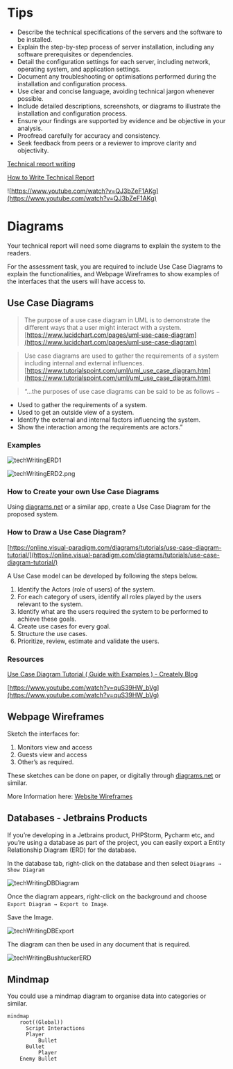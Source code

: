 
# Tips

- Describe the technical specifications of the servers and the software to be installed.
- Explain the step-by-step process of server installation, including any software prerequisites or dependencies.
- Detail the configuration settings for each server, including network, operating system, and application settings.
- Document any troubleshooting or optimisations performed during the installation and configuration process.
- Use clear and concise language, avoiding technical jargon whenever possible.
- Include detailed descriptions, screenshots, or diagrams to illustrate the installation and configuration process.
- Ensure your findings are supported by evidence and be objective in your analysis.
- Proofread carefully for accuracy and consistency.
- Seek feedback from peers or a reviewer to improve clarity and objectivity.


[Technical report writing](https://students.unimelb.edu.au/academic-skills/explore-our-resources/report-writing/technical-report-writing)

[How to Write Technical Report](https://medium.com/technical-writing-is-easy/how-to-write-technical-report-e935210002c9)

![https://www.youtube.com/watch?v=QJ3bZeF1AKg](https://www.youtube.com/watch?v=QJ3bZeF1AKg)

# Diagrams

Your technical report will need some diagrams to explain the system to the readers.

For the assessment task, you are required to include Use Case Diagrams to explain the functionalities, and Webpage Wireframes to show examples of the interfaces that the users will have access to.

## Use Case Diagrams

> The purpose of a use case diagram in UML is to demonstrate the different ways that a user might interact with a system.
[https://www.lucidchart.com/pages/uml-use-case-diagram](https://www.lucidchart.com/pages/uml-use-case-diagram)
> 

> Use case diagrams are used to gather the requirements of a system including internal and external influences.
[https://www.tutorialspoint.com/uml/uml_use_case_diagram.htm](https://www.tutorialspoint.com/uml/uml_use_case_diagram.htm)
> 

> “…the purposes of use case diagrams can be said to be as follows −
- Used to gather the requirements of a system.
- Used to get an outside view of a system.
- Identify the external and internal factors influencing the system.
- Show the interaction among the requirements are actors.”
> 

### Examples

![techWritingERD1](/_sharedContent/_images/techWritingERD1.png)

![techWritingERD2.png](techWritingERD2.png)

### How to Create your own Use Case Diagrams

Using [diagrams.net](http://diagrams.net) or a similar app, create a Use Case Diagram for the proposed system.

### **How to Draw a Use Case Diagram?**

[https://online.visual-paradigm.com/diagrams/tutorials/use-case-diagram-tutorial/](https://online.visual-paradigm.com/diagrams/tutorials/use-case-diagram-tutorial/)

A Use Case model can be developed by following the steps below.

1. Identify the Actors (role of users) of the system.
2. For each category of users, identify all roles played by the users relevant to the system.
3. Identify what are the users required the system to be performed to achieve these goals.
4. Create use cases for every goal.
5. Structure the use cases.
6. Prioritize, review, estimate and validate the users.

### Resources

[Use Case Diagram Tutorial ( Guide with Examples ) - Creately Blog](https://creately.com/blog/diagrams/use-case-diagram-tutorial/)

[https://www.youtube.com/watch?v=quS39HW_bVg](https://www.youtube.com/watch?v=quS39HW_bVg)

## Webpage Wireframes

Sketch the interfaces for:

1. Monitors view and access
2. Guests view and access
3. Other’s as required.

These sketches can be done on paper, or digitally through [diagrams.net](https://app.diagrams.net) or similar.

More Information here: [Website Wireframes](Design%206dd970530a3f4a668fb5adcecdfac517/Website%20Wireframes%20c6e8595356884137a4719d62dfd9ebb9.md) 

## Databases - Jetbrains Products

If you’re developing in a Jetbrains product, PHPStorm, Pycharm etc, and you’re using a database as part of the project, you can easily export a Entity Relationship Diagram (ERD) for the database.

In the database tab, right-click on the database and then select `Diagrams → Show Diagram`

![techWritingDBDiagram](/_sharedContent/_images/techWritingDBDiagram.png)

Once the diagram appears, right-click on the background and choose `Export Diagram → Export to Image`.

Save the Image.

![techWritingDBExport](/_sharedContent/_images/techWritingDBExport.png)

The diagram can then be used in any document that is required.

![techWritingBushtuckerERD](/_sharedContent/_images/techWritingBushtuckerERD.png)

## Mindmap

You could use a mindmap diagram to organise data into categories or similar.

```mermaid
mindmap
	root((Global))
	  Script Interactions
	  Player
		  Bullet
	  Bullet
		  Player
    Enemy Bullet
```
